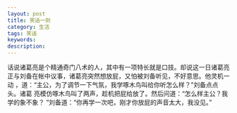 ```yaml
---
layout: post
title: 笑话一则
category: 生活
tags: 笑话
keywords: 
description: 
---
```



话说诸葛亮是个精通奇门八术的人，其中有一项特长就是口技。却说这一日诸葛亮正与刘备在帐中议事，诸葛亮突然想放屁，又怕被刘备听见，不好意思。他灵机一动 ，道：“主公，为了调节一下气氛，我学啄木鸟叫给你听怎么样？”刘备点点头。诸葛 亮模仿啄木鸟叫了两声，趁机把屁给放了。然后问道：“怎么样主公？我学的象不象？ ”刘备道：“你再学一次吧，刚才你放屁的声音太大，我没见。”